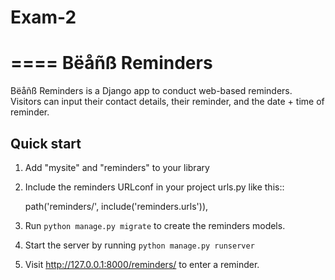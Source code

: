 # Exam-2
====
Bëåñß Reminders
====
Bëåñß Reminders is a Django app to conduct web-based reminders. Visitors can input their contact details,
their reminder, and the date + time of reminder.

Quick start
-----------

1. Add "mysite" and "reminders" to your library

2. Include the reminders URLconf in your project urls.py like this::

    path('reminders/', include('reminders.urls')),

3. Run ``python manage.py migrate`` to create the reminders models.

4. Start the server by running ``python manage.py runserver``

5. Visit http://127.0.0.1:8000/reminders/ to enter a reminder.

